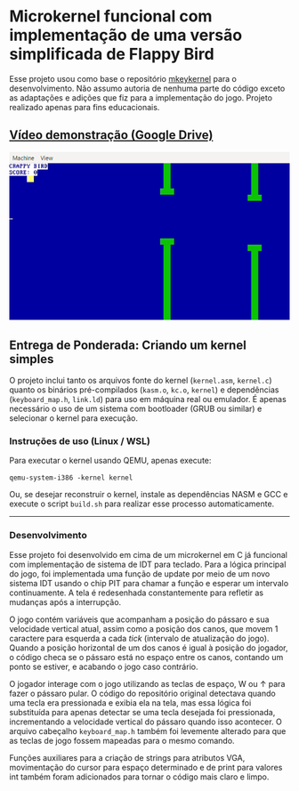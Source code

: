 # Microkernel funcional com implementação de uma versão simplificada de Flappy Bird

Esse projeto usou como base o repositório [mkeykernel](https://github.com/arjun024/mkeykernel) para o desenvolvimento. Não assumo autoria de nenhuma parte do código exceto as adaptações e adições que fiz para a implementação do jogo. Projeto realizado apenas para fins educacionais.

## [Vídeo demonstração (Google Drive)](https://drive.google.com/file/d/16M8dyvrZuzEzGm3cN2T1A3zqSOROUeGT/view?usp=drivesdk)

<img src='demo.gif'>

## Entrega de Ponderada: Criando um kernel simples

O projeto inclui tanto os arquivos fonte do kernel (`kernel.asm`, `kernel.c`) quanto os binários pré-compilados (`kasm.o`, `kc.o`, `kernel`) e dependências (`keyboard_map.h`, `link.ld`) para uso em máquina real ou emulador. É apenas necessário o uso de um sistema com bootloader (GRUB ou similar) e selecionar o kernel para execução.

### Instruções de uso (Linux / WSL)

Para executar o kernel usando QEMU, apenas execute:

```
qemu-system-i386 -kernel kernel
```

Ou, se desejar reconstruir o kernel, instale as dependências NASM e GCC e execute o script `build.sh` para realizar esse processo automaticamente.

---

### Desenvolvimento

Esse projeto foi desenvolvido em cima de um microkernel em C já funcional com implementação de sistema de IDT para teclado. Para a lógica principal do jogo, foi implementada uma função de update por meio de um novo sistema IDT usando o chip PIT para chamar a função e esperar um intervalo continuamente. A tela é redesenhada constantemente para refletir as mudanças após a interrupção.

O jogo contém variáveis que acompanham a posição do pássaro e sua velocidade vertical atual, assim como a posição dos canos, que movem 1 caractere para esquerda a cada *tick* (intervalo de atualização do jogo). Quando a posição horizontal de um dos canos é igual à posição do jogador, o código checa se o pássaro está no espaço entre os canos, contando um ponto se estiver, e acabando o jogo caso contrário.

O jogador interage com o jogo utilizando as teclas de espaço, W ou ↑ para fazer o pássaro pular. O código do repositório original detectava quando uma tecla era pressionada e exibia ela na tela, mas essa lógica foi substituída para apenas detectar se uma tecla desejada foi pressionada, incrementando a velocidade vertical do pássaro quando isso acontecer. O arquivo cabeçalho `keyboard_map.h` também foi levemente alterado para que as teclas de jogo fossem mapeadas para o mesmo comando.

Funções auxiliares para a criação de strings para atributos VGA, movimentação do cursor para espaço determinado e de print para valores int também foram adicionados para tornar o código mais claro e limpo.
